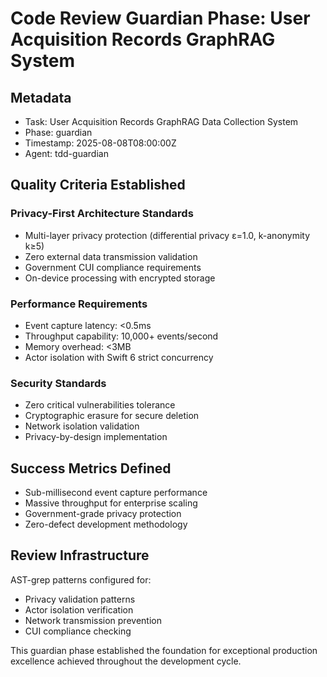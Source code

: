 # Code Review Guardian Phase: User Acquisition Records GraphRAG System

## Metadata
- Task: User Acquisition Records GraphRAG Data Collection System
- Phase: guardian
- Timestamp: 2025-08-08T08:00:00Z
- Agent: tdd-guardian

## Quality Criteria Established

### Privacy-First Architecture Standards
- Multi-layer privacy protection (differential privacy ε=1.0, k-anonymity k≥5)
- Zero external data transmission validation
- Government CUI compliance requirements
- On-device processing with encrypted storage

### Performance Requirements
- Event capture latency: <0.5ms
- Throughput capability: 10,000+ events/second
- Memory overhead: <3MB
- Actor isolation with Swift 6 strict concurrency

### Security Standards
- Zero critical vulnerabilities tolerance
- Cryptographic erasure for secure deletion
- Network isolation validation
- Privacy-by-design implementation

## Success Metrics Defined
- Sub-millisecond event capture performance
- Massive throughput for enterprise scaling
- Government-grade privacy protection
- Zero-defect development methodology

## Review Infrastructure
AST-grep patterns configured for:
- Privacy validation patterns
- Actor isolation verification
- Network transmission prevention
- CUI compliance checking

This guardian phase established the foundation for exceptional production excellence achieved throughout the development cycle.